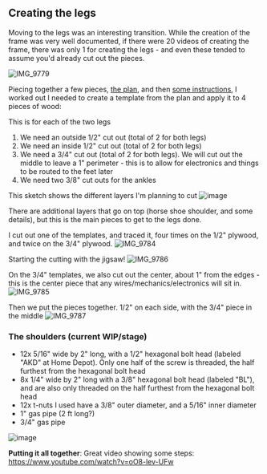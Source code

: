 ## Creating the legs

Moving to the legs was an interesting transition. While the creation of the frame was very well documented, if there were 20 videos of creating the frame, there was only 1 for creating the legs - and even these tended to assume you'd already cut out the pieces.

![IMG_9779](https://user-images.githubusercontent.com/8389039/172519438-9ae828bf-6b2e-4244-8b1c-08a9ecbfd5ca.jpg)

Piecing together a few pieces, [the plan](https://github.com/samsmithnz/R2D2/blob/main/Files/Legs/Leg%20-%20Leg%20%26%20Ankle.pdf), and then [some instructions](https://github.com/samsmithnz/R2D2/blob/main/Files/Legs/WoodenLegTutorial.pdf), I worked out I needed to create a template from the plan and apply it to 4 pieces of wood:

This is for each of the two legs
1. We need an outside 1/2" cut out (total of 2 for both legs)
2. We need an inside 1/2" cut out (total of 2 for both legs)
3. We need a 3/4" cut out (total of 2 for both legs). We will cut out the middle to leave a 1" perimeter - this is to allow for electronics and things to be routed to the feet later
4. We need two 3/8" cut outs for the ankles

This sketch shows the different layers I'm planning to cut
![image](https://user-images.githubusercontent.com/8389039/172628942-3693e883-f46c-4d9f-b4d2-c056ab636c5e.png)

There are additional layers that go on top (horse shoe shoulder, and some details), but this is the main pieces to get to the legs done. 

I cut out one of the templates, and traced it, four times on the 1/2" plywood, and twice on the 3/4" plywood. 
![IMG_9784](https://user-images.githubusercontent.com/8389039/173122662-b3134f65-0ccf-4014-b13d-6d21ed499bdc.jpg)

Starting the cutting with the jigsaw!
![IMG_9786](https://user-images.githubusercontent.com/8389039/173122690-9e5260bc-8ec9-494c-924f-21d7772d870a.jpg)

On the 3/4" templates, we also cut out the center, about 1" from the edges - this is the center piece that any wires/mechanics/electronics will sit in. 
![IMG_9785](https://user-images.githubusercontent.com/8389039/173122703-c2f6985e-b409-4bd8-9e1e-d3fbd0aa02ea.jpg)

Then we put the pieces together. 1/2" on each side, with the 3/4" piece in the middle
![IMG_9787](https://user-images.githubusercontent.com/8389039/173122837-d977f13e-4ddd-4b1e-b776-95402f43252f.jpg)

### The shoulders (current WIP/stage)
- 12x 5/16" wide by 2" long, with a 1/2" hexagonal bolt head (labeled "AKD" at Home Depot). Only one half of the screw is threaded, the half furthest from the hexagonal bolt head
- 8x 1/4" wide by 2" long with a 3/8" hexagonal bolt head (labeled "BL"), and are also only threaded on the half furthest from the hexagonal bolt head
- 12x t-nuts I used have a 3/8" outer diameter, and a 5/16" inner diameter
- 1" gas pipe (2 ft long?)
- 3/4" gas pipe

![image](https://user-images.githubusercontent.com/8389039/173209881-b3f647ad-abb9-4d0c-91ab-a7f3d32051e5.png)

**Putting it all together**: Great video showing some steps: https://www.youtube.com/watch?v=oO8-lev-UFw
